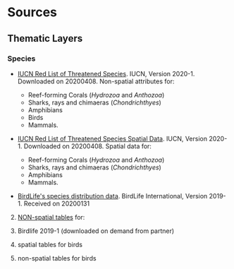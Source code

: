 # Sources

## Thematic Layers

### Species

+  [IUCN Red List of Threatened Species](https://www.iucnredlist.org/search). IUCN, Version 2020-1. Downloaded on 20200408. Non-spatial attributes for:
   +  Reef-forming Corals (_Hydrozoa_ and _Anthozoa_)
   +  Sharks, rays and chimaeras (_Chondrichthyes_)    
   +  Amphibians
   +  Birds
   +  Mammals.

+  [IUCN Red List of Threatened Species Spatial Data](https://www.iucnredlist.org/resources/spatial-data-download). IUCN, Version 2020-1. Downloaded on 20200408. Spatial data for:
   +  Reef-forming Corals (_Hydrozoa_ and _Anthozoa_)
   +  Sharks, rays and chimaeras (_Chondrichthyes_)
   +  Amphibians
   +  Mammals.

+  [BirdLife's species distribution data](http://datazone.birdlife.org/species/requestdis). BirdLife International, Version 2019-1.
Received on 20200131 




  2.  [NON-spatial tables](https://www.iucnredlist.org/search/list) for:

2. Birdlife 2019-1 (downloaded on demand from partner)
  1. spatial tables for birds
  2. non-spatial tables for birds

